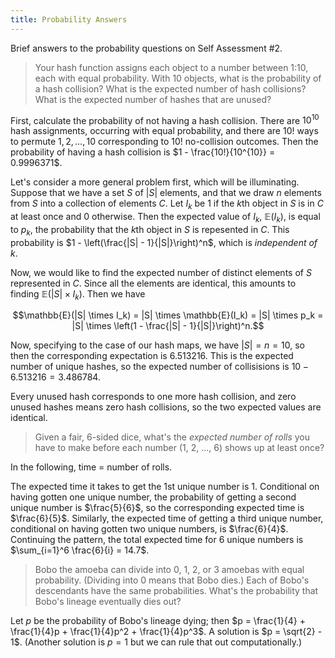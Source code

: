 ```yaml
---
title: Probability Answers
---
```


Brief answers to the probability questions on Self Assessment #2.

> Your hash function assigns each object to a number between 1:10, each with equal probability. With 10 objects, what is the probability of a hash collision? What is the expected number of hash collisions? What is the expected number of hashes that are unused?

First, calculate the probability of not having a hash collision. There are $10^{10}$ hash assignments, occurring with equal probability, and there are $10!$ ways to permute ${1, 2, \ldots, 10}$ corresponding to $10!$ no-collision outcomes. Then the probability of having a hash collision is $1 - \frac{10!}{10^{10}} = 0.9996371$.

Let's consider a more general problem first, which will be illuminating. Suppose that we have a set $S$ of $|S|$ elements, and that we draw $n$ elements from $S$ into a collection of elements $C$. Let $I_k$ be 1 if the $k$th object in $S$ is in $C$ at least once and 0 otherwise. Then the expected value of $I_k$, $\mathbb{E}(I_k)$, is equal to $p_k$, the probability that the $k$th object in $S$ is repesented in $C$. This probability is $1 - \left(\frac{|S| - 1}{|S|}\right)^n$, which is *independent of $k$*.

Now, we would like to find the expected number of distinct elements of $S$ represented in $C$. Since all the elements are identical, this amounts to finding $\mathbb{E}(|S| \times I_k)$. Then we have

$$\mathbb{E}(|S| \times I_k) = |S| \times \mathbb{E}(I_k) = |S| \times p_k = |S| \times \left(1 - \frac{|S| - 1}{|S|}\right)^n.$$

Now, specifying to the case of our hash maps, we have $|S| = n = 10$, so then the corresponding expectation is 6.513216. This is the expected number of unique hashes, so the expected number of collisisions is $10 - 6.513216 = 3.486784$.

Every unused hash corresponds to one more hash collision, and zero unused hashes means zero hash collisions, so the two expected values are identical.

> Given a fair, 6-sided dice, what's the *expected number of rolls* you have to make before each number (1, 2, ..., 6) shows up at least once?
 
In the following, time = number of rolls.

The expected time it takes to get the 1st unique number is 1. Conditional on having gotten one unique number, the probability of getting a second unique number is $\frac{5}{6}$, so the corresponding expected time is $\frac{6}{5}$. Similarly, the expected time of getting a third unique number, conditional on having gotten two unique numbers, is $\frac{6}{4}$. Continuing the pattern, the total expected time for 6 unique numbers is $\sum_{i=1}^6 \frac{6}{i} = 14.7$.

> Bobo the amoeba can divide into 0, 1, 2, or 3 amoebas with equal probability. (Dividing into 0 means that Bobo dies.) Each of Bobo's descendants have the same probabilities. What's the probability that Bobo's lineage eventually dies out?

Let $p$ be the probability of Bobo's lineage dying; then $p = \frac{1}{4} + \frac{1}{4}p + \frac{1}{4}p^2 + \frac{1}{4}p^3$. A solution is $p = \sqrt{2} - 1$. (Another solution is $p = 1$ but we can rule that out computationally.)